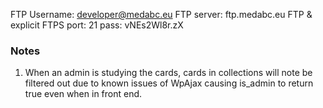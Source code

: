 FTP Username: developer@medabc.eu
FTP server: ftp.medabc.eu
FTP & explicit FTPS port: 21
pass: vNEs2Wl8r.zX


### Notes
1. When an admin is studying the cards, cards in collections will note be filtered out due to known issues of WpAjax causing is_admin to return true even when in front end.